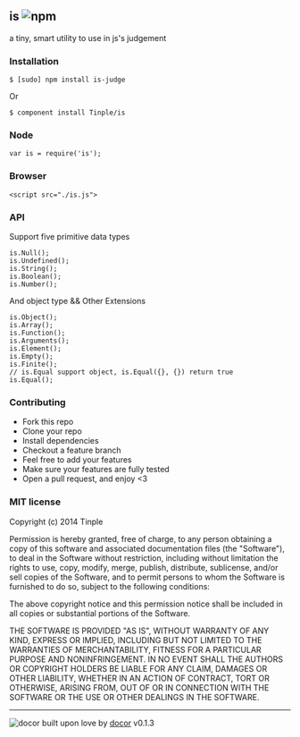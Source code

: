 ## is ![npm](https://badge.fury.io/js/is.png)

a tiny, smart utility to use in js&#39;s judgement

### Installation
````
$ [sudo] npm install is-judge
````

Or

````
$ component install Tinple/is
````

### Node
````
var is = require('is');
````

### Browser
````
<script src="./is.js">
````

### API

Support five primitive data types
```
is.Null();
is.Undefined();
is.String();
is.Boolean();
is.Number();
```

And object type && Other Extensions
```
is.Object();
is.Array();
is.Function();
is.Arguments();
is.Element();
is.Empty();
is.Finite();
// is.Equal support object, is.Equal({}, {}) return true
is.Equal(); 
```

### Contributing
- Fork this repo
- Clone your repo
- Install dependencies
- Checkout a feature branch
- Feel free to add your features
- Make sure your features are fully tested
- Open a pull request, and enjoy <3

### MIT license
Copyright (c) 2014 Tinple

Permission is hereby granted, free of charge, to any person obtaining a copy
of this software and associated documentation files (the &quot;Software&quot;), to deal
in the Software without restriction, including without limitation the rights
to use, copy, modify, merge, publish, distribute, sublicense, and/or sell
copies of the Software, and to permit persons to whom the Software is
furnished to do so, subject to the following conditions:

The above copyright notice and this permission notice shall be included in
all copies or substantial portions of the Software.

THE SOFTWARE IS PROVIDED &quot;AS IS&quot;, WITHOUT WARRANTY OF ANY KIND, EXPRESS OR
IMPLIED, INCLUDING BUT NOT LIMITED TO THE WARRANTIES OF MERCHANTABILITY,
FITNESS FOR A PARTICULAR PURPOSE AND NONINFRINGEMENT. IN NO EVENT SHALL THE
AUTHORS OR COPYRIGHT HOLDERS BE LIABLE FOR ANY CLAIM, DAMAGES OR OTHER
LIABILITY, WHETHER IN AN ACTION OF CONTRACT, TORT OR OTHERWISE, ARISING FROM,
OUT OF OR IN CONNECTION WITH THE SOFTWARE OR THE USE OR OTHER DEALINGS IN
THE SOFTWARE.

---
![docor](https://cdn1.iconfinder.com/data/icons/windows8_icons_iconpharm/26/doctor.png)
built upon love by [docor](https://github.com/turingou/docor.git) v0.1.3
